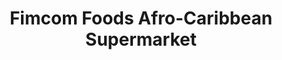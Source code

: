 ---
title: "Fimcom Foods Afro-Caribbean Supermarket"
url: /colchester/fimcom-foods-afro-caribbean-supermarket/
shop: Supermarkt
---